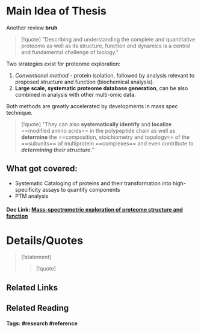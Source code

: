 # Main Idea of Thesis

Another review **bruh**

> [!quote]
> "Describing and understanding
> the complete and quantitative proteome as well as its structure,
> function and dynamics is a central and fundamental challenge of biology."

Two strategies exist for proteome exploration:
1. *Conventional method* - protein isolation, followed by analysis relevant to proposed structure and function (biochemical analysis).
2. **Large scale, systematic proteome database generation**, can be also combined in analysis with other multi-omic data.

Both methods are greatly accelerated by developments in mass spec technique.

> [!quote]
> "They can also **systematically identify** and **localize**
> ==modified amino acids== in the polypeptide chain as well as **determine** the
> ==composition, stoichiometry and topology== of the ==subunits== of multiprotein
> ==complexes== and even contribute to ***determining their structure***."

## What got covered:

- Systematic Cataloging of proteins and their transformation into high-specificity assays to quantify components
- PTM analysis

#### Doc Link: [**Mass**-**spectrometric exploration** of proteome structure and function](https://idp.nature.com/authorize/casa?redirect_uri=https://www.nature.com/articles/nature19949&casa_token=2cmgt7R3AI8AAAAA:9y54rK4FTSFBYxEokxM6zUpoRhBxX0KcLHPA-QK7tuiYboXcpFOA3HypGqxctm2F_RlOz43ug6-evY5R)


# Details/Quotes

> [!statement] 
> 
> >[!quote]




## Related Links

## Related Reading



#### Tags: #research #reference 